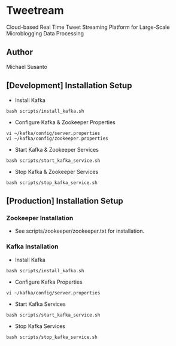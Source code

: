 # Tweetream
Cloud-based Real Time Tweet Streaming Platform for Large-Scale Microblogging Data Processing

## Author
Michael Susanto

## [Development] Installation Setup
- Install Kafka
```
bash scripts/install_kafka.sh
```

- Configure Kafka & Zookeeper Properties
```
vi ~/kafka/config/server.properties
vi ~/kafka/config/zookeeper.properties
```

- Start Kafka & Zookeeper Services
```
bash scripts/start_kafka_service.sh
```

- Stop Kafka & Zookeeper Services
```
bash scripts/stop_kafka_service.sh
```

## [Production] Installation Setup
### Zookeeper Installation
- See scripts/zookeeper/zookeeper.txt for installation.

### Kafka Installation
- Install Kafka
```
bash scripts/install_kafka.sh
```

- Configure Kafka Properties
```
vi ~/kafka/config/server.properties
```

- Start Kafka Services
```
bash scripts/start_kafka_service.sh
```

- Stop Kafka Services
```
bash scripts/stop_kafka_service.sh
```
